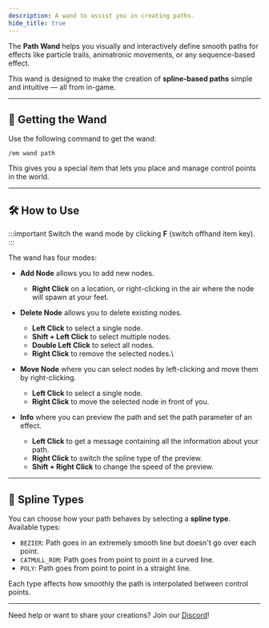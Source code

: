 ```yaml
---
description: A wand to assist you in creating paths.
hide_title: true
---
```


<DocHeading
icon="lsicon:path-filled"
title="Path Wand"
description="A wand to assist you in creating paths.">
</DocHeading>

The **Path Wand** helps you visually and interactively define smooth paths for effects like particle trails, animatronic movements, or any sequence-based effect.

This wand is designed to make the creation of **spline-based paths** simple and intuitive — all from in-game.

---

## 🎯 Getting the Wand

Use the following command to get the wand:

```
/em wand path
```

This gives you a special item that lets you place and manage control points in the world.

---

## 🛠️ How to Use

:::important
Switch the wand mode by clicking **F** (switch offhand item key).
:::

The wand has four modes: 
- **Add Node** allows you to add new nodes.
  - **Right Click** on a location, or right-clicking in the air where the node will spawn at your feet.

- **Delete Node** allows you to delete existing nodes.
  - **Left Click** to select a single node.
  - **Shift + Left Click** to select multiple nodes.
  - **Double Left Click** to select all nodes.
  - **Right Click** to remove the selected nodes.\

- **Move Node** where you can select nodes by left-clicking and move them by right-clicking.
  - **Left Click** to select a single node.
  - **Right Click** to move the selected node in front of you.

- **Info** where you can preview the path and set the path parameter of an effect.
  - **Left Click** to get a message containing all the information about your path.
  - **Right Click** to switch the spline type of the preview.
  - **Shift + Right Click** to change the speed of the preview.

---

## 📐 Spline Types

You can choose how your path behaves by selecting a **spline type**. Available types:

* `BEZIER`: Path goes in an extremely smooth line but doesn't go over each point.
* `CATMULL_ROM`: Path goes from point to point in a curved line.
* `POLY`: Path goes from point to point in a straight line.

Each type affects how smoothly the path is interpolated between control points.

---

Need help or want to share your creations? Join our [Discord](https://discord.com/invite/Scv9afJwXp)!
